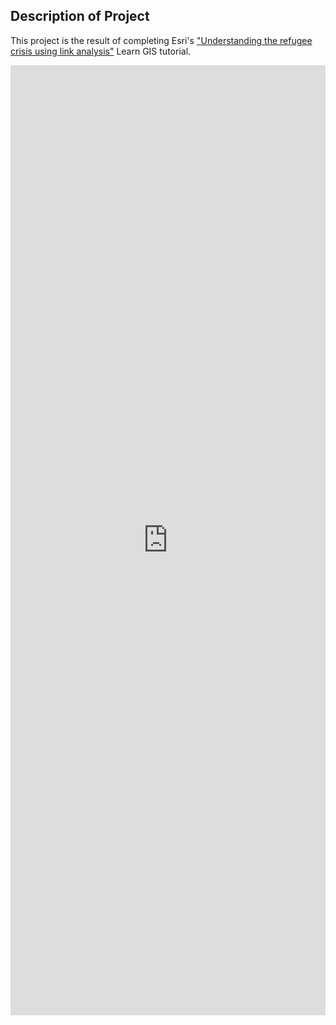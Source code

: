 ## Description of Project 
This project is the result of completing Esri's ["Understanding the refugee crisis using link analysis"](https://learn.arcgis.com/en/projects/understand-the-refugee-crisis-with-link-analysis/) Learn GIS tutorial.

<iframe src="https://insights.arcgis.com/#/embed/46bc295859cc4cfcb2d6b3c851eab261" width="100%" height="1520" frameborder="0"></iframe>
